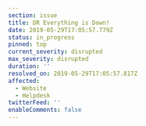 ```yaml
---
section: issue
title: DR Everything is Down!
date: 2019-05-29T17:05:57.779Z
status: in_progress
pinned: top
current_severity: disrupted
max_severity: disrupted
duration: ''
resolved_on: 2019-05-29T17:05:57.817Z
affected:
  - Website
  - Helpdesk
twitterFeed: ''
enableComments: false
---
```


